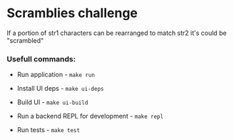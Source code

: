 # Scramblies challenge

If a portion of str1 characters can be rearranged to match str2 it's could be "scrambled"

### Usefull commands:
* Run application - `make run`

* Install UI deps - `make ui-deps`
* Build UI  - `make ui-build`


* Run a backend REPL for development -  `make repl`
* Run tests -  `make test`
